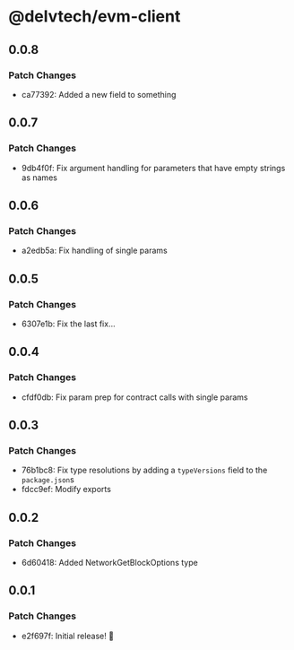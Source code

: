 # @delvtech/evm-client

## 0.0.8

### Patch Changes

- ca77392: Added a new field to something

## 0.0.7

### Patch Changes

- 9db4f0f: Fix argument handling for parameters that have empty strings as names

## 0.0.6

### Patch Changes

- a2edb5a: Fix handling of single params

## 0.0.5

### Patch Changes

- 6307e1b: Fix the last fix...

## 0.0.4

### Patch Changes

- cfdf0db: Fix param prep for contract calls with single params

## 0.0.3

### Patch Changes

- 76b1bc8: Fix type resolutions by adding a `typeVersions` field to the `package.json`s
- fdcc9ef: Modify exports

## 0.0.2

### Patch Changes

- 6d60418: Added NetworkGetBlockOptions type

## 0.0.1

### Patch Changes

- e2f697f: Initial release! 🚀
